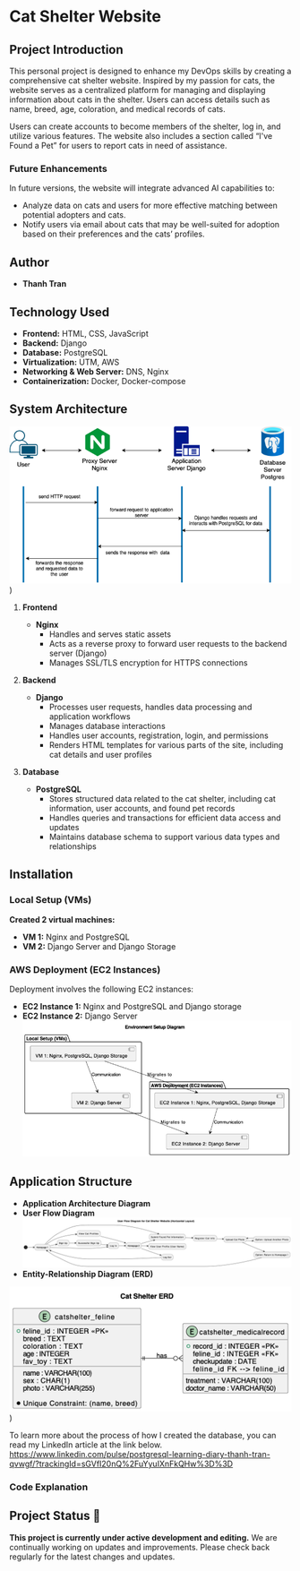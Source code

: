 # Cat Shelter Website

## Project Introduction

This personal project is designed to enhance my DevOps skills by creating a comprehensive cat shelter website. Inspired by my passion for cats, the website serves as a centralized platform for managing and displaying information about cats in the shelter. Users can access details such as name, breed, age, coloration, and medical records of cats. 

Users can create accounts to become members of the shelter, log in, and utilize various features. The website also includes a section called “I've Found a Pet” for users to report cats in need of assistance.

### Future Enhancements

In future versions, the website will integrate advanced AI capabilities to:
- Analyze data on cats and users for more effective matching between potential adopters and cats.
- Notify users via email about cats that may be well-suited for adoption based on their preferences and the cats’ profiles.

## Author

- **Thanh Tran**

## Technology Used

- **Frontend:** HTML, CSS, JavaScript
- **Backend:** Django
- **Database:** PostgreSQL
- **Virtualization:** UTM, AWS
- **Networking & Web Server:** DNS, Nginx
- **Containerization:** Docker, Docker-compose

## System Architecture
![System Architecture](https://github.com/thanh-tran0106/thanhdevops/blob/master/system_architecture.drawio.png?raw=true))

1. **Frontend**
    - **Nginx**
        - Handles and serves static assets
        - Acts as a reverse proxy to forward user requests to the backend server (Django)
        - Manages SSL/TLS encryption for HTTPS connections

2. **Backend**
    - **Django**
        - Processes user requests, handles data processing and application workflows
        - Manages database interactions
        - Handles user accounts, registration, login, and permissions
        - Renders HTML templates for various parts of the site, including cat details and user profiles

3. **Database**
    - **PostgreSQL**
        - Stores structured data related to the cat shelter, including cat information, user accounts, and found pet records
        - Handles queries and transactions for efficient data access and updates
        - Maintains database schema to support various data types and relationships

## Installation

### Local Setup (VMs)

**Created 2 virtual machines:**

- **VM 1:** Nginx and PostgreSQL
- **VM 2:** Django Server and Django Storage


### AWS Deployment (EC2 Instances)

Deployment involves the following EC2 instances:

- **EC2 Instance 1:** Nginx and PostgreSQL and Django storage
- **EC2 Instance 2:** Django Server
![Environment Setup](https://github.com/thanh-tran0106/thanhdevops/blob/master/environment_setup.drawio.png?raw=true)

## Application Structure

- **Application Architecture Diagram**
- **User Flow Diagram**
![User_Flow](https://github.com/thanh-tran0106/thanhdevops/blob/master/user_flow.drawio.png?raw=true)
- **Entity-Relationship Diagram (ERD)**







![Database_Diagram](https://github.com/thanh-tran0106/thanhdevops/blob/master/database_diagram.drawio-2.png?raw=true))

 To learn more about the process of how I created the database, you can read my LinkedIn article at the link below.
https://www.linkedin.com/pulse/postgresql-learning-diary-thanh-tran-qvwgf/?trackingId=sGVfI20nQ%2FuYyuIXnFkQHw%3D%3D


### Code Explanation

## Project Status 🚧

**This project is currently under active development and editing.** We are continually working on updates and improvements. Please check back regularly for the latest changes and updates.







